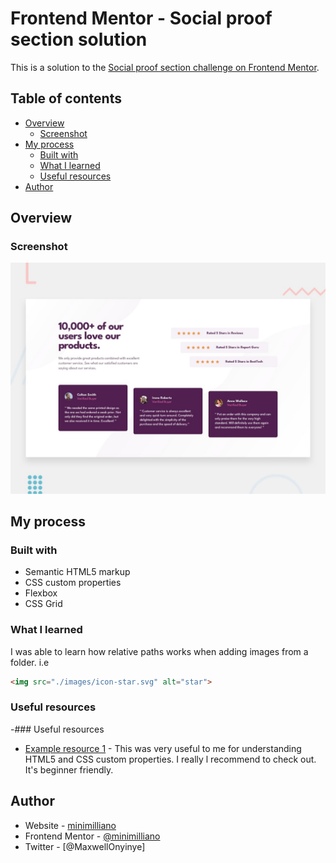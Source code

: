 # Frontend Mentor - Social proof section solution
This is a solution to the [Social proof section challenge on Frontend Mentor](https://www.frontendmentor.io/challenges/social-proof-section-6e0qTv_bA).

## Table of contents

- [Overview](#overview)
  - [Screenshot](#screenshot)
- [My process](#my-process)
  - [Built with](#built-with)
  - [What I learned](#what-i-learned)
  - [Useful resources](#useful-resources)
- [Author](#author)


## Overview


### Screenshot

![Design preview for the Social proof section coding challenge](./design/desktop-preview.jpg)

## My process

### Built with

- Semantic HTML5 markup
- CSS custom properties
- Flexbox
- CSS Grid

### What I learned
I was able to learn how relative paths works when adding images from a folder.
i.e
```html
<img src="./images/icon-star.svg" alt="star">
```

### Useful resources

-### Useful resources
- [Example resource 1](https://www.w3schools.com/) - This was very useful to me  for understanding HTML5 and CSS custom properties. I really l recommend to check out. It's beginner friendly.

## Author
- Website - [minimilliano](https://github.com/minimilliano)
- Frontend Mentor - [@minimilliano](https://www.frontendmentor.io/profile/minimilliano)
- Twitter - [@MaxwellOnyinye]
